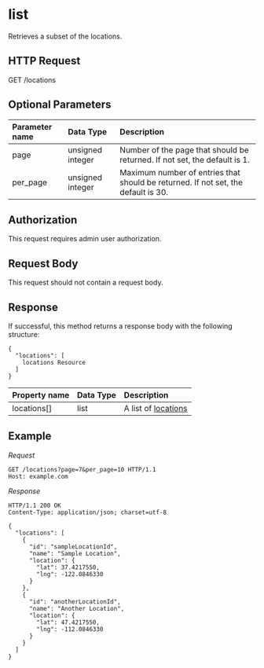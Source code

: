 # list

Retrieves a subset of the locations.

## HTTP Request

GET /locations

## Optional Parameters

| Parameter name | Data Type        | Description                                                                       |
|:---------------|:-----------------|:----------------------------------------------------------------------------------|
| page           | unsigned integer | Number of the page that should be returned. If not set, the default is 1.         |
| per_page       | unsigned integer | Maximum number of entries that should be returned. If not set, the default is 30. |

## Authorization

This request requires admin user authorization.

## Request Body

This request should not contain a request body.

## Response

If successful, this method returns a response body with the following structure:

```JSON5
{
  "locations": [
    locations Resource
  ]
}
```

| Property name | Data Type | Description                                              |
|:--------------|:----------|:---------------------------------------------------------|
| locations[]   | list      | A list of [locations](README.md#resource-representation) |

## Example

*Request*

```HTTP
GET /locations?page=7&per_page=10 HTTP/1.1
Host: example.com

```

*Response*

```HTTP
HTTP/1.1 200 OK
Content-Type: application/json; charset=utf-8

{
  "locations": [
    {
      "id": "sampleLocationId",
      "name": "Sample Location",
      "location": {
        "lat": 37.4217550,
        "lng": -122.0846330
      }
    },
    {
      "id": "anotherLocationId",
      "name": "Another Location",
      "location": {
        "lat": 47.4217550,
        "lng": -112.0846330
      }
    }
  ]
}
```

